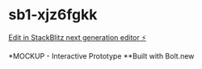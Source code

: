 # sb1-xjz6fgkk

[Edit in StackBlitz next generation editor ⚡️](https://stackblitz.com/~/github.com/justinmultimedia/sb1-xjz6fgkk)

*MOCKUP - Interactive Prototype
**Built with Bolt.new
